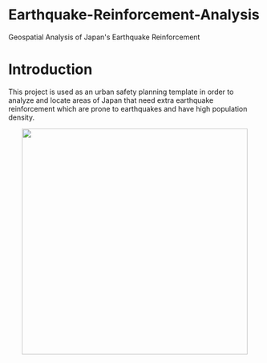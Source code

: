 # Earthquake-Reinforcement-Analysis
Geospatial Analysis of Japan's Earthquake Reinforcement

# Introduction

This project is used as an urban safety planning template in order to analyze and locate areas of Japan that need extra earthquake reinforcement which are prone to earthquakes and have high population density.

<center>
<img src="https://i.imgur.com/Kuh9gPj.png" width="450"><br/>
</center>
